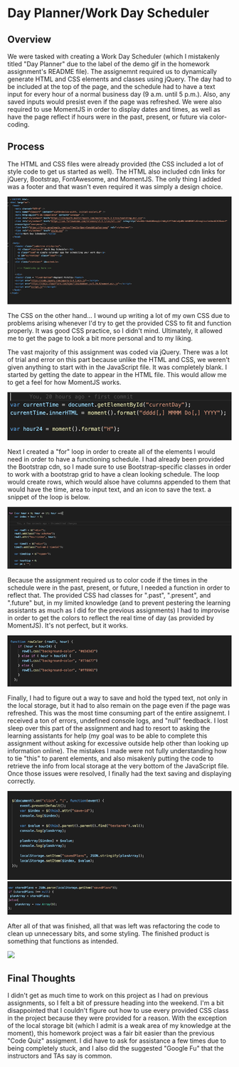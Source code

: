 # Day Planner/Work Day Scheduler
## Overview

We were tasked with creating a Work Day Scheduler (which I mistakenly titled "Day Planner" due to the label of the demo gif in the homework assignment's README file). The assignemnt required us to dynamically generate HTML and CSS elements and classes using jQuery. The day had to be included at the top of the page, and the schedule had to have a text input for every hour of a normal business day (9 a.m. until 5 p.m.). Also, any saved inputs would presist even if the page was refreshed. We were also required to use MomentJS in order to display dates and times, as well as have the page reflect if hours were in the past, present, or future via color-coding.

## Process

The HTML and CSS files were already provided (the CSS included a lot of style code to get us started as well). The HTML also included cdn links for jQuery, Bootstrap, FontAwesome, and MomentJS. The only thing I added was a footer and that wasn't even required it was simply a design choice. 

![](Assets/htmlfile.png)

The CSS on the other hand... I wound up writing a lot of my own CSS due to problems arising whenever I'd try to get the provided CSS to fit and function properly. It was good CSS practice, so I didn't mind. Ultimately, it allowed me to get the page to look a bit more personal and to my liking. 

The vast majority of this assignment was coded via jQuery. There was a lot of trial and error on this part because unlike the HTML and CSS, we weren't given anything to start with in the JavaScript file. It was completely blank. I started by getting the date to appear in the HTML file. This would allow me to get a feel for how MomentJS works.

![](Assets/moment.png)

Next I created a "for" loop in order to create all of the elements I would need in order to have a functioning schedule. I had already been provided the Bootstrap cdn, so I made sure to use Bootstrap-specific classes in order to work with a bootstrap grid to have a clean looking schedule. The loop would create rows, which would alsoe have columns appended to them that would have the time, area to input text, and an icon to save the text. a snippet of the loop is below.

![](Assets/loop.png)

Because the assignment required us to color code if the times in the schedule were in the past, present, or future, I needed a function in order to reflect that. The provided CSS had classes for ".past", ".present", and ".future" but, in my limited knowledge (and to prevent pestering the learning assistants as much as I did for the previous assignments) I had to improvise in order to get the colors to reflect the real time of day (as provided by MomentJS). It's not perfect, but it works.

![](Assets/function.png)

Finally, I had to figure out a way to save and hold the typed text, not only in the local storage, but it had to also remain on the page even if the page was refreshed. This was the most time consuming part of the entire assignemt. I received a ton of errors, undefined console logs, and "null" feedback. I lost sleep over this part of the assignment and had to resort to asking the learning assistants for help (my goal was to be able to complete this assignment without asking for excessive outside help other than looking up information online). The mistakes I made were not fully understanding how to tie "this" to parent elements, and also misakenly putting the code to retrieve the info from local storage at the very bottom of the JavaScript file. Once those issues were resolved, I finally had the text saving and displaying correctly.

![](Assets/storagesave.png)
![](Assets/storageget.png)

After all of that was finished, all that was left was refactoring the code to clean up unnecessary bits, and some styling. The finished product is something that functions as intended.

![](Assets/demogif.gif)

## Final Thoughts

I didn't get as much time to work on this project as I had on previous assignments, so I felt a bit of pressure heading into the weekend. I'm a bit disappointed that I couldn't figure out how to use every provided CSS class in the project because they were provided for a reason. With the exception of the local storage bit (which I admit is a weak area of my knowledge at the moment), this homework project was a fair bit easier than the previous "Code Quiz" assigment. I did have to ask for assistance a few times due to being completely stuck, and I also did the suggested "Google Fu" that the instructors and TAs say is common.